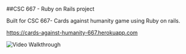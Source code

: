 ##CSC 667 - Ruby on Rails project

Built for CSC 667- Cards against humanity game using Ruby on rails.

https://cards-against-humanity-667.herokuapp.com

<img src='http://i.imgur.com/oR3s0vF.gif' width='' alt='Video Walkthrough' />
